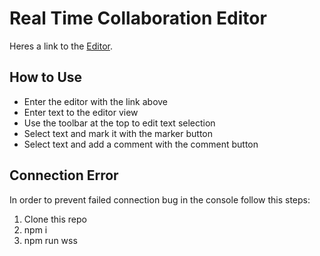 # Real Time Collaboration Editor

Heres a link to the [Editor](https://alontzafari.github.io/real-time-collab-editor/).

## How to Use

- Enter the editor with the link above
- Enter text to the editor view
- Use the toolbar at the top to edit text selection
- Select text and mark it with the marker button
- Select text and add a comment with the comment button

## Connection Error

In order to prevent failed connection bug in the console follow this steps:

1. Clone this repo
2. npm i
3. npm run wss
